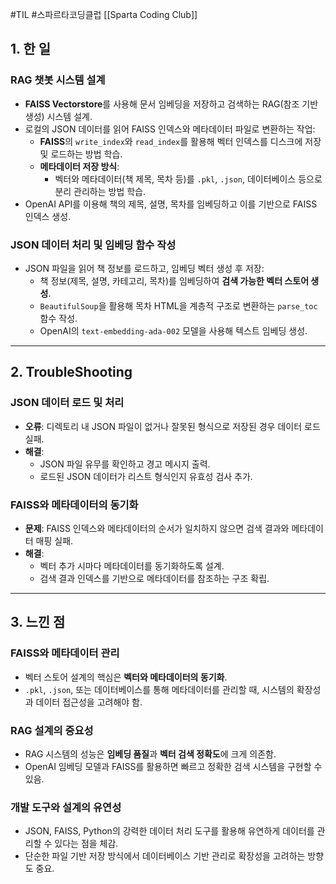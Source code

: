 #TIL #스파르타코딩클럽 [[Sparta Coding Club]]

## 1. 한 일
### RAG 챗봇 시스템 설계
- **FAISS Vectorstore**를 사용해 문서 임베딩을 저장하고 검색하는 RAG(참조 기반 생성) 시스템 설계.
- 로컬의 JSON 데이터를 읽어 FAISS 인덱스와 메타데이터 파일로 변환하는 작업:
    - **FAISS**의 `write_index`와 `read_index`를 활용해 벡터 인덱스를 디스크에 저장 및 로드하는 방법 학습.
    - **메타데이터 저장 방식**:
        - 벡터와 메타데이터(책 제목, 목차 등)를 `.pkl`, `.json`, 데이터베이스 등으로 분리 관리하는 방법 학습.
- OpenAI API를 이용해 책의 제목, 설명, 목차를 임베딩하고 이를 기반으로 FAISS 인덱스 생성.

### JSON 데이터 처리 및 임베딩 함수 작성
- JSON 파일을 읽어 책 정보를 로드하고, 임베딩 벡터 생성 후 저장:
    - 책 정보(제목, 설명, 카테고리, 목차)를 임베딩하여 **검색 가능한 벡터 스토어 생성**.
    - `BeautifulSoup`을 활용해 목차 HTML을 계층적 구조로 변환하는 `parse_toc` 함수 작성.
    - OpenAI의 `text-embedding-ada-002` 모델을 사용해 텍스트 임베딩 생성.


---
## 2. TroubleShooting
### JSON 데이터 로드 및 처리
- **오류**: 디렉토리 내 JSON 파일이 없거나 잘못된 형식으로 저장된 경우 데이터 로드 실패.
- **해결**:
    - JSON 파일 유무를 확인하고 경고 메시지 출력.
    - 로드된 JSON 데이터가 리스트 형식인지 유효성 검사 추가.

### FAISS와 메타데이터의 동기화
- **문제**: FAISS 인덱스와 메타데이터의 순서가 일치하지 않으면 검색 결과와 메타데이터 매핑 실패.
- **해결**:
    - 벡터 추가 시마다 메타데이터를 동기화하도록 설계.
    - 검색 결과 인덱스를 기반으로 메타데이터를 참조하는 구조 확립.


---
## 3. 느낀 점

### FAISS와 메타데이터 관리
- 벡터 스토어 설계의 핵심은 **벡터와 메타데이터의 동기화**.
- `.pkl`, `.json`, 또는 데이터베이스를 통해 메타데이터를 관리할 때, 시스템의 확장성과 데이터 접근성을 고려해야 함.

### RAG 설계의 중요성
- RAG 시스템의 성능은 **임베딩 품질**과 **벡터 검색 정확도**에 크게 의존함.
- OpenAI 임베딩 모델과 FAISS를 활용하면 빠르고 정확한 검색 시스템을 구현할 수 있음.

### 개발 도구와 설계의 유연성
- JSON, FAISS, Python의 강력한 데이터 처리 도구를 활용해 유연하게 데이터를 관리할 수 있다는 점을 체감.
- 단순한 파일 기반 저장 방식에서 데이터베이스 기반 관리로 확장성을 고려하는 방향도 중요.